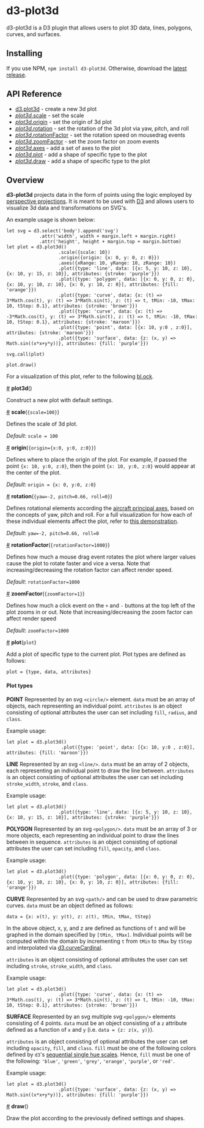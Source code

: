 # d3-plot3d

d3-plot3d is a D3 plugin that allows users to plot 3D data, lines, polygons, curves, and surfaces.

## Installing

If you use NPM, `npm install d3-plot3d`. Otherwise, download the [latest release](https://github.com/vishaalagartha/d3-plot3d/releases).

## API Reference

* [d3.plot3d](#plot3d) - create a new 3d plot
* [*plot3d*.scale](#scale) - set the scale
* [*plot3d*.origin](#origin) - set the origin of 3d plot
* [*plot3d*.rotation](#rotation) - set the rotation of the 3d plot via yaw, pitch, and roll
* [*plot3d*.rotationFactor](#rotationFactor) - set the rotation speed on mousedrag events
* [*plot3d*.zoomFactor](#zoomFactor) - set the zoom factor on zoom events
* [*plot3d*.axes](#axes) - add a set of axes to the plot
* [*plot3d*.plot](#plot) - add a shape of specific type to the plot
* [*plot3d*.draw](#draw) - add a shape of specific type to the plot

## Overview

**d3-plot3d** projects data in the form of points using the logic employed by [perspective projections](https://en.wikipedia.org/wiki/3D_projection#Perspective_projection). It is meant to be used with [D3](https://d3js.org/) and allows users to visualize 3d data and transformations on SVG's. 

An example usage is shown below:
```
let svg = d3.select('body').append('svg')
            .attr('width', width + margin.left + margin.right)
            .attr('height', height + margin.top + margin.bottom)
let plot = d3.plot3d()
                   .scale({scale: 10})
                   .origin({origin: {x: 0, y: 0, z: 0}})
                   .axes({xRange: 10, yRange: 10, zRange: 10})
                   .plot({type: 'line', data: [{x: 5, y: 10, z: 10}, {x: 10, y: 15, z: 10}], attributes: {stroke: 'purple'}}) 
                   .plot({type: 'polygon', data: [{x: 0, y: 0, z: 0}, {x: 10, y: 10, z: 10}, {x: 0, y: 10, z: 0}], attributes: {fill: 'orange'}}) 
                   .plot({type: 'curve', data: {x: (t) => 3*Math.cos(t), y: (t) => 3*Math.sin(t), z: (t) => t, tMin: -10, tMax: 10, tStep: 0.1}, attributes: {stroke: 'brown'}})
                   .plot({type: 'curve', data: {x: (t) => -3*Math.cos(t), y: (t) => 3*Math.sin(t), z: (t) => t, tMin: -10, tMax: 10, tStep: 0.1}, attributes: {stroke: 'maroon'}})
                   .plot({type: 'point', data: [{x: 10, y:0 , z:0}], attributes: {stroke: 'maroon'}})
                   .plot({type: 'surface', data: {z: (x, y) => Math.sin((x*x+y*y))}, attributes: {fill: 'purple'}})

svg.call(plot)

plot.draw()
```
For a visualization of this plot, refer to the following [bl.ock](https://bl.ocks.org/vishaalagartha/c772eb4973f68527e7d2ee46b0e12515).

<a href="#plot3d" name="plot3d">#</a> <b>plot3d</b>()

Construct a new plot with default settings. 

<a href="#scale" name="scale">#</a> <b>scale</b>(`{scale=100}`)

Defines the scale of 3d plot.

*Default*: `scale = 100`

<a href="#origin" name="origin">#</a> <b>origin</b>(`{origin={x:0, y:0, z:0}}`)

Defines where to place the origin of the plot. For example, if passed the point `{x: 10, y:0, z:0}`, then the point `{x: 10, y:0, z:0}` would appear at the center of the plot.

*Default*: `origin = {x: 0, y:0, z:0}`

<a href="#rotation" name="rotation">#</a> <b>rotation</b>(`{yaw=-2, pitch=0.66, roll=0}`)

Defines rotational elements according the [aircraft principal axes](https://en.wikipedia.org/wiki/Aircraft_principal_axes), based on the concepts of yaw, pitch and roll. For a full visualization for how each of these individual elements affect the plot, refer to [this demonstration](http://www.ctralie.com/Teaching/COMPSCI290/Materials/EulerAnglesViz/). 

*Default*: `yaw=-2, pitch=0.66, roll=0`

<a href="#rotationFactor" name="rotationFactor">#</a> <b>rotationFactor</b>(`{rotationFactor=1000}`)

Defines how much a mouse drag event rotates the plot where larger values cause the plot to rotate faster and vice a versa. Note that increasing/decreasing the rotation factor can affect render speed.

*Default*: `rotationFactor=1000`

<a href="#zoomFactor" name="zoomFactor">#</a> <b>zoomFactor</b>(`{zoomFactor=1}`)

Defines how much a click event on the `+` and `-` buttons at the top left of the plot zooms in or out. Note that increasing/decreasing the zoom factor can affect render speed

*Default*: `zoomFactor=1000`

<a href="#plot" name="plot">#</a> <b>plot</b>(`plot`)

Add a plot of specific type to the current plot. Plot types are defined as follows:

```
plot = {type, data, attributes} 
```

#### Plot types
**POINT**
Represented by an svg `<circle/>` element. `data` must be an array of objects, each representing an individual point. `attributes` is an object consisting of optional attributes the user can set including `fill`, `radius`, and `class`.

Example usage:
```
let plot = d3.plot3d()
                    .plot({type: 'point', data: [{x: 10, y:0 , z:0}], attributes: {fill: 'maroon'}})

```

**LINE**
Represented by an svg `<line/>`. `data` must be an array of 2 objects, each representing an individual point to draw the line between. `attributes` is an object consisting of optional attributes the user can set including `stroke_width`, `stroke`, and `class`.

Example usage:
```
let plot = d3.plot3d()
                   .plot({type: 'line', data: [{x: 5, y: 10, z: 10}, {x: 10, y: 15, z: 10}], attributes: {stroke: 'purple'}}) 

```

**POLYGON**
Represented by an svg `<polygon/>`. `data` must be an array of 3 or more objects, each representing an individual point to draw the lines between in sequence. `attributes` is an object consisting of optional attributes the user can set including `fill`, `opacity`, and `class`.

Example usage:
```
let plot = d3.plot3d()
                   .plot({type: 'polygon', data: [{x: 0, y: 0, z: 0}, {x: 10, y: 10, z: 10}, {x: 0, y: 10, z: 0}], attributes: {fill: 'orange'}}) 

```

**CURVE**
Represented by an svg `<path/>` and can be used to draw parametric curves. `data` must be an object defined as follows:
```
data = {x: x(t), y: y(t), z: z(t), tMin, tMax, tStep}
```
In the above object, x, y, and z are defined as functions of `t` and will be graphed in the domain specified by `[tMin, tMax]`. Individual points will be computed within the domain by incrementing `t` from `tMin` to `tMax` by `tStep` and interpolated via [d3.curveCardinal](https://github.com/d3/d3-shape#curveCardinal).

`attributes` is an object consisting of optional attributes the user can set including `stroke`, `stroke_width`, and `class`.

Example usage:
```
let plot = d3.plot3d()
                   .plot({type: 'curve', data: {x: (t) => 3*Math.cos(t), y: (t) => 3*Math.sin(t), z: (t) => t, tMin: -10, tMax: 10, tStep: 0.1}, attributes: {stroke: 'brown'}})
```

**SURFACE**
Represented by an svg multiple svg `<polygon/>` elements consisting of 4 points. `data` must be an object consisting of a `z` attribute defined as a function of `x` and `y` (i.e. `data = {z: z(x, y)}`). 

`attributes` is an object consisting of optional attributes the user can set including `opacity`, `fill`, and `class`. `fill` must be one of the following colors defined by `d3`'s [sequential single hue scales](https://github.com/d3/d3-scale-chromatic#interpolateBlues). Hence, `fill` must be one of the following: `'blue'`, `'green'`, `'grey'`, `'orange'`, `'purple'`, or `'red'`. 

Example usage:
```
let plot = d3.plot3d()
                   .plot({type: 'surface', data: {z: (x, y) => Math.sin((x*x+y*y))}, attributes: {fill: 'purple'}})
```


<a href="#draw" name="draw">#</a> <b>draw</b>()

Draw the plot according to the previously defined settings and shapes.
